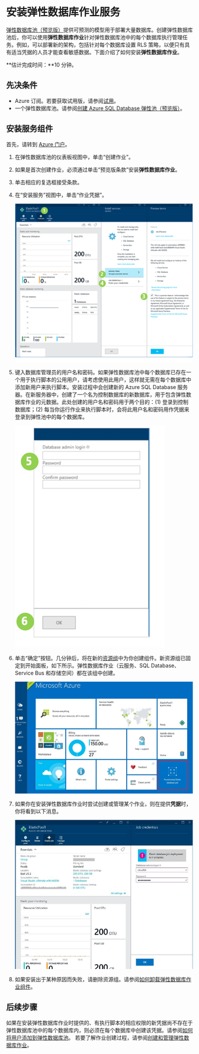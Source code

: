 <properties
	pageTitle="安装弹性数据库作业"
	description="演练如何安装弹性作业功能。"
	services="sql-database"
	documentationCenter=""
	manager="jhubbard"
	authors="sidneyh"
	editor=""/>

<tags ms.service="sql-database" ms.date="04/29/2015" wacn.date="06/23/2015"/>

# 安装弹性数据库作业服务

[弹性数据库池（预览版）](sql-database-elastic-pool-portal)提供可预测的模型用于部署大量数据库。创建弹性数据库池后，你可以使用**弹性数据库作业**针对弹性数据库池中的每个数据库执行管理任务。例如，可以部署新的架构，包括针对每个数据库设置 RLS 策略，以便只有具有适当凭据的人员才能查看敏感数据。下面介绍了如何安装**弹性数据库作业**。

**估计完成时间：**10 分钟。

## 先决条件
* Azure 订阅。若要获取试用版，请参阅[试用](/pricing/1rmb-trial/)。
* 一个弹性数据库池。请参阅[创建 Azure SQL Database 弹性池（预览版）](sql-database-elastic-pool-portal)。

## 安装服务组件
首先，请转到 [Azure 门户](https://manage.windowsazure.cn)。


1. 在弹性数据库池的仪表板视图中，单击“创建作业”。
2. 如果是首次创建作业，必须通过单击“预览版条款”安装**弹性数据库作业**。
3. 单击相应的复选框接受条款。
4. 在“安装服务”视图中，单击“作业凭据”。

	![安装服务][1]

5. 键入数据库管理员的用户名和密码。如果弹性数据库池中每个数据库已存在一个用于执行脚本的公用用户，请考虑使用此用户，这样就无需在每个数据库中添加新用户来执行脚本。安装过程中会创建新的 Azure SQL Database 服务器。在新服务器中，创建了一个名为控制数据库的新数据库，用于包含弹性数据库作业的元数据。此处创建的用户名和密码用于两个目的：(1) 登录到控制数据库；(2) 每当你运行作业来执行脚本时，会将此用户名和密码用作凭据来登录到弹性池中的每个数据库。

	![创建用户名和密码][2]
6. 单击“确定”按钮。几分钟后，将在新的[资源组](resource-group-portal)中为你创建组件。新资源组已固定到开始面板，如下所示。弹性数据库作业（云服务、SQL Database、 Service Bus 和存储空间）都在该组中创建。

	![开始面板中的资源组][3]


7. 如果你在安装弹性数据库作业时尝试创建或管理某个作业，则在提供**凭据**时，你将看到以下消息。

	![部署仍在进行][4]

8. 如果安装出于某种原因而失败，请删除资源组。请参阅[如何卸载弹性数据库作业组件](sql-database-elastic-jobs-uninstall)。


## 后续步骤

如果在安装弹性数据库作业时提供的、有执行脚本的相应权限的新凭据尚不存在于弹性数据库池中的每个数据库内，则必须在每个数据库中创建该凭据。请参阅[如何将用户添加到弹性数据库池](sql-database-elastic-jobs-add-logins-to-dbs)。
若要了解作业创建过程，请参阅[创建和管理弹性数据库作业](sql-database-elastic-jobs-create-and-manage)。

<!--Image references-->

[1]: ./media/sql-database-elastic-jobs-service-installation/screen-1.png
[2]: ./media/sql-database-elastic-jobs-service-installation/credentials.png
[3]: ./media/sql-database-elastic-jobs-service-installation/start-board.png
[4]: ./media/sql-database-elastic-jobs-service-installation/incomplete.png

<!---HONumber=61-->
